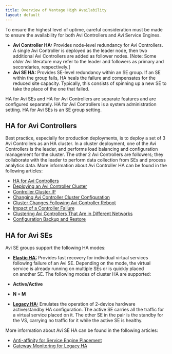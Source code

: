 ```yaml
---
title: Overview of Vantage High Availability
layout: default
---
```

To ensure the highest level of uptime, careful consideration must be made to ensure the availability for both Avi Controllers and Avi Service Engines.

* **Avi Controller HA:** Provides node-level redundancy for Avi Controllers. A single Avi Controller is deployed as the leader node, then two additional Avi Controllers are added as follower nodes. [Note: Some *older* Avi literature may refer to the leader and followers as primary and secondaries, respectively.]
* **Avi SE HA:** Provides SE-level redundancy within an SE group. If an SE within the group fails, HA heals the failure and compensates for the reduced site capacity. Typically, this consists of spinning up a new SE to take the place of the one that failed.

HA for Avi SEs and HA for Avi Controllers are separate features and are configured separately. HA for Avi Controllers is a system administration setting. HA for Avi SEs is an SE group setting.

## HA for Avi Controllers

Best practice, especially for production deployments, is to deploy a set of 3 Avi Controllers as an HA cluster. In a cluster deployment, one of the Avi Controllers is the leader, and performs load balancing and configuration management for the cluster. The other 2 Avi Controllers are followers; they collaborate with the leader to perform data collection from SEs and process analytics data. More information about Avi Controller HA can be found in the following articles:

* <a href="/ha-for-avi-controllers/">HA for Avi Controllers</a>
* <a href="/configure-controller-ha-cluster/">Deploying an Avi Controller Cluster</a>
* <a href="/controller-cluster-ip/">Controller Cluster IP</a>
* <a href="/changing-avi-controller-cluster-configuration/">Changing Avi Controller Cluster Configuration</a>
* <a href="/cluster-operational-changes/">Cluster Changes Following Avi Controller Reboot</a>
* <a href="/impact-of-a-controller-failure/">Impact of a Controller Failure</a>
* <a href="/clustering-controllers-from-different-networks/">Clustering Avi Controllers That Are in Different Networks</a>
* <a href="/backup-the-configuration/">Configuration Backup and Restore</a>

## HA for Avi SEs

Avi SE groups support the following HA modes:

* **<a href="/elastic-ha-for-avi-service-engines-16-2/">Elastic HA:</a>** Provides fast recovery for individual virtual services following failure of an Avi SE. Depending on the mode, the virtual service is already running on multiple SEs or is quickly placed on another SE. The following modes of cluster HA are supported:

* **Active/Active**
* **N + M**
* **<a href="/legacy-ha/">Legacy HA:</a>** Emulates the operation of 2-device hardware active/standby HA configuration. The active SE carries all the traffic for a virtual service placed on it. The other SE in the pair is the standby for the VS, carrying no traffic for it while the active SE is healthy.

More information about Avi SE HA can be found in the following articles:

* <a href="/anti-affinity-for-service-engine-placement/">Anti-affinity for Service Engine Placement</a>
* <a href="/gateway-monitoring-for-legacy-ha/">Gateway Monitoring for Legacy HA</a>